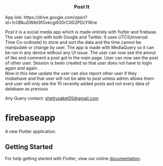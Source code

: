<center><h3>Post It</h3></center>
App link: https://drive.google.com/open?id=1cOBkuDWbt3fOvkcgi930rCXG2PDcYWne

Post it is a social media app which is made entirely with flutter and firebase.
The user can login with both Google and Twitter.
It uses UTC(Universal Time Co-ordinate) to store and sort the data and the time cannot be manipulate or change by user.
The app is made with MediaQuery so it can be run in any device without any UI issue.
The user can now see the amout of like and comment a post got in the main page.
User can now see the post of other user.
Session is been created so that user does not have to login again and again.<br>
Now in this new update the user can also report other user if they misbehave and that user will not be able to post unless admin allows them and user will only see the 10 recently added posts and not every data of database as previous

Any Query contact: shettysaket05@gmail.com







# firebaseapp

A new Flutter application.

## Getting Started

For help getting started with Flutter, view our online
[documentation](https://flutter.io/).
